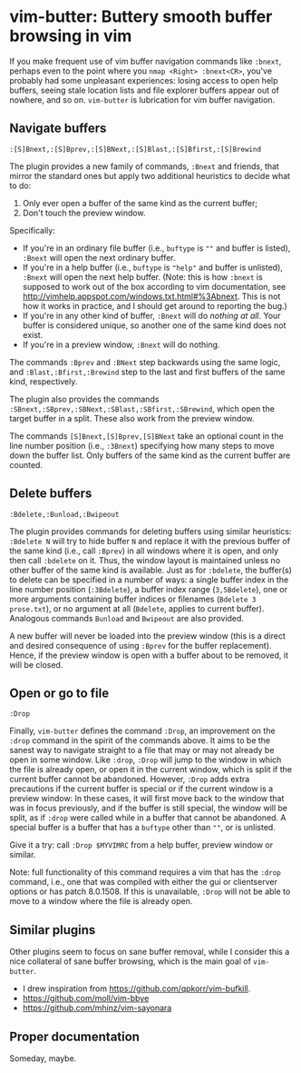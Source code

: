 # vim-butter: Buttery smooth buffer browsing in vim

If you make frequent use of vim buffer navigation commands like `:bnext`, perhaps even
to the point where you `nmap <Right> :bnext<CR>`, you've probably had some unpleasant
experiences: losing access to open help buffers, seeing stale location lists and file
explorer buffers appear out of nowhere, and so on. `vim-butter` is lubrication for vim
buffer navigation.

## Navigate buffers

`:[S]Bnext,:[S]Bprev,:[S]BNext,:[S]Blast,:[S]Bfirst,:[S]Brewind`

The plugin provides a new family of commands, `:Bnext` and friends, that mirror the
standard ones but apply two additional heuristics to decide what to do:

1. Only ever open a buffer of the same kind as the current buffer;
1. Don't touch the preview window.

Specifically:

* If you're in an ordinary file buffer (i.e., `buftype` is `""` and buffer is listed),
  `:Bnext` will open the next ordinary buffer.
* If you're in a help buffer (i.e., `buftype` is `"help"` and  buffer is unlisted),
  `:Bnext` will open the next help buffer. (Note: this is how `:bnext` is supposed to
  work out of the box according to vim documentation, see
  <http://vimhelp.appspot.com/windows.txt.html#%3Abnext>. This is not how it works in
  practice, and I should get around to reporting the bug.)
* If you're in any other kind of buffer, `:Bnext` will do _nothing at all_. Your buffer
  is considered unique, so another one of the same kind does not exist.
* If you're in a preview window, `:Bnext` will do nothing.

The commands `:Bprev` and `:BNext` step backwards using the same logic, and
`:Blast,:Bfirst,:Brewind` step to the last and first buffers of the same kind,
respectively.

The plugin also provides the commands
`:SBnext,:SBprev,:SBNext,:SBlast,:SBfirst,:SBrewind`, which open the target buffer in a
split. These also work from the preview window.

The commands `[S]Bnext,[S]Bprev,[S]BNext` take an optional count in the line number
position (i.e., `:3Bnext`) specifying how many steps to move down the buffer list. Only
buffers of the same kind as the current buffer are counted.

## Delete buffers

`:Bdelete,:Bunload,:Bwipeout`

The plugin provides commands for deleting buffers using similar heuristics: `:Bdelete N`
will try to hide buffer `N` and replace it with the previous buffer of the same kind
(i.e., call `:Bprev`) in all windows where it is open, and only then call `:bdelete` on
it. Thus, the window layout is maintained unless no other buffer of the same kind is
available. Just as for `:bdelete`, the buffer(s) to delete can be specified in a number
of ways: a single buffer index in the line number position (`:3Bdelete`), a buffer index
range (`3,5Bdelete`), one or more arguments containing buffer indices or filenames
(`Bdelete 3 prose.txt`), or no argument at all (`Bdelete`, applies to current buffer).
Analogous commands `Bunload` and `Bwipeout` are also provided.

A new buffer will never be loaded into the preview window (this is a direct and desired
consequence of using `:Bprev` for the buffer replacement). Hence, if the preview window
is open with a buffer about to be removed, it will be closed.

## Open or go to file

`:Drop`

Finally, `vim-butter` defines the command `:Drop`, an improvement on the `:drop` command
in the spirit of the commands above. It aims to be the sanest way to navigate straight
to a file that may or may not already be open in some window. Like `:drop`, `:Drop` will
jump to the window in which the file is already open, or open it in the current window,
which is split if the current buffer cannot be abandoned. However, `:Drop` adds extra
precautions if the current buffer is special or if the current window is a preview
window: In these cases, it will first move back to the window that was in focus
previously, and if the buffer is still special, the window will be split, as if `:drop`
were called while in a buffer that cannot be abandoned. A special buffer is a buffer
that has a `buftype` other than `""`, or is unlisted.

Give it a try: call `:Drop $MYVIMRC` from a help buffer, preview window or similar.

Note: full functionality of this command requires a vim that has the `:drop` command,
i.e., one that was compiled with either the gui or clientserver options or has patch
8.0.1508. If this is unavailable, `:Drop` will not be able to move to a window where the
file is already open.

## Similar plugins

Other plugins seem to focus on sane buffer removal, while I consider this a nice
collateral of sane buffer browsing, which is the main goal of `vim-butter`.

* I drew inspiration from <https://github.com/qpkorr/vim-bufkill>.
* <https://github.com/moll/vim-bbye>
* <https://github.com/mhinz/vim-sayonara>

## Proper documentation

Someday, maybe.
